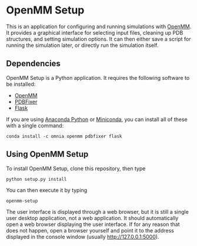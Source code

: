 # OpenMM Setup

This is an application for configuring and running simulations with [OpenMM](http://openmm.org).  It provides
a graphical interface for selecting input files, cleaning up PDB structures, and setting simulation options.
It can then either save a script for running the simulation later, or directly run the simulation itself.

## Dependencies

OpenMM Setup is a Python application.  It requires the following software to be installed:

* [OpenMM](http://openmm.org)
* [PDBFixer](https://github.com/pandegroup/pdbfixer)
* [Flask](http://flask.pocoo.org)

If you are using [Anaconda Python](https://www.continuum.io/downloads) or [Miniconda](http://conda.pydata.org/miniconda.html),
you can install all of these with a single command:

    conda install -c omnia openmm pdbfixer flask

## Using OpenMM Setup

To install OpenMM Setup, clone this repository, then type

    python setup.py install

You can then execute it by typing

    openmm-setup

The user interface is displayed through a web browser, but it is still a single user desktop application,
not a web application.  It should automatically open a web browser displaying the user interface.  If for
any reason that does not happen, open a browser yourself and point it to the address displayed in the console
window (usually http://127.0.0.1:5000).

